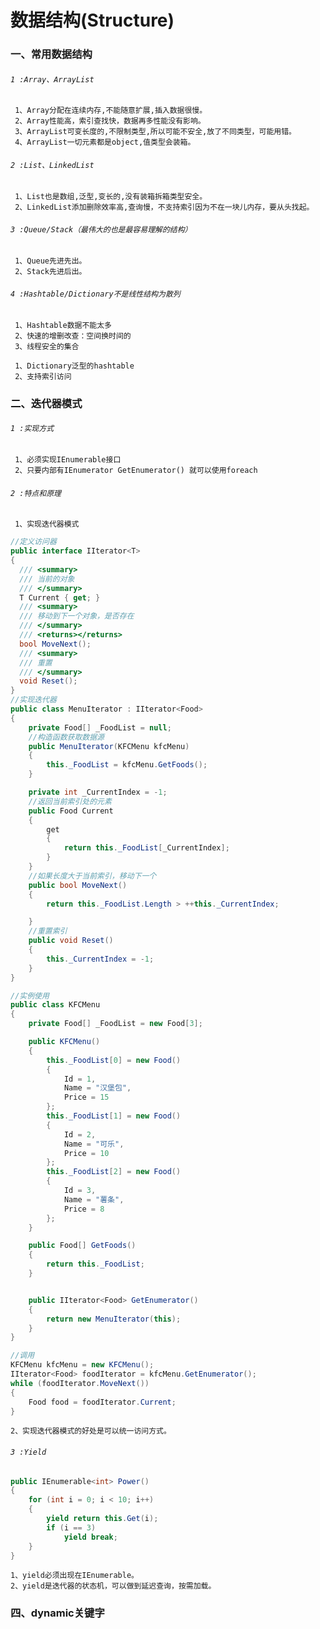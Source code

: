 # 数据结构(Structure)

### 一、常用数据结构

###### `1 :Array、ArrayList`
     1、Array分配在连续内存,不能随意扩展,插入数据很慢。
     2、Array性能高，索引查找快，数据再多性能没有影响。
     3、ArrayList可变长度的,不限制类型,所以可能不安全,放了不同类型，可能用错。
     4、ArrayList一切元素都是object,值类型会装箱。
     
###### `2 :List、LinkedList`
     1、List也是数组,泛型,变长的,没有装箱拆箱类型安全。
     2、LinkedList添加删除效率高,查询慢，不支持索引因为不在一块儿内存，要从头找起。
     
###### `3 :Queue/Stack（最伟大的也是最容易理解的结构）`
     1、Queue先进先出。
     2、Stack先进后出。
     
###### `4 :Hashtable/Dictionary不是线性结构为散列`
     1、Hashtable数据不能太多
     2、快速的增删改查：空间换时间的
     3、线程安全的集合

     1、Dictionary泛型的hashtable
     2、支持索引访问
     


### 二、迭代器模式

###### `1 :实现方式`
     1、必须实现IEnumerable接口
     2、只要内部有IEnumerator GetEnumerator() 就可以使用foreach
     
###### `2 :特点和原理`
     1、实现迭代器模式
 ```.cs
 //定义访问器
 public interface IIterator<T>
 {
   /// <summary>
   /// 当前的对象
   /// </summary>
   T Current { get; }
   /// <summary>
   /// 移动到下一个对象，是否存在
   /// </summary>
   /// <returns></returns>
   bool MoveNext();
   /// <summary>
   /// 重置
   /// </summary>
   void Reset();
 }
 //实现迭代器
 public class MenuIterator : IIterator<Food>
 {
     private Food[] _FoodList = null;
     //构造函数获取数据源
     public MenuIterator(KFCMenu kfcMenu)
     {
         this._FoodList = kfcMenu.GetFoods();
     }

     private int _CurrentIndex = -1;
     //返回当前索引处的元素
     public Food Current
     {
         get
         {
             return this._FoodList[_CurrentIndex];
         }
     }
     //如果长度大于当前索引，移动下一个
     public bool MoveNext()
     {
         return this._FoodList.Length > ++this._CurrentIndex;

     }
     //重置索引
     public void Reset()
     {
         this._CurrentIndex = -1;
     }
 }
 
 //实例使用
 public class KFCMenu
 {
     private Food[] _FoodList = new Food[3];

     public KFCMenu()
     {
         this._FoodList[0] = new Food()
         {
             Id = 1,
             Name = "汉堡包",
             Price = 15
         };
         this._FoodList[1] = new Food()
         {
             Id = 2,
             Name = "可乐",
             Price = 10
         };
         this._FoodList[2] = new Food()
         {
             Id = 3,
             Name = "薯条",
             Price = 8
         };
     }

     public Food[] GetFoods()
     {
         return this._FoodList;
     }


     public IIterator<Food> GetEnumerator()
     {
         return new MenuIterator(this);
     }
}

//调用
 KFCMenu kfcMenu = new KFCMenu();
 IIterator<Food> foodIterator = kfcMenu.GetEnumerator();
 while (foodIterator.MoveNext())
 {
     Food food = foodIterator.Current;
 }
 ```
    2、实现迭代器模式的好处是可以统一访问方式。
    
###### `3 :Yield`
```.cs
public IEnumerable<int> Power()
{
    for (int i = 0; i < 10; i++)
    {
        yield return this.Get(i);
        if (i == 3)
            yield break;
    }
}
```
    1、yield必须出现在IEnumerable。
    2、yield是迭代器的状态机，可以做到延迟查询，按需加载。

### 四、dynamic关键字
